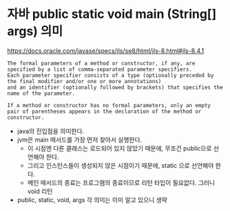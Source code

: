 #  자바 public static void main (String[] args) 의미

https://docs.oracle.com/javase/specs/jls/se8/html/jls-8.html#jls-8.4.1

```
The formal parameters of a method or constructor, if any, are specified by a list of comma-separated parameter specifiers.
Each parameter specifier consists of a type (optionally preceded by the final modifier and/or one or more annotations)
and an identifier (optionally followed by brackets) that specifies the name of the parameter.

If a method or constructor has no formal parameters, only an empty pair of parentheses appears in the declaration of the method or constructor.
```

 * java의 진입점을 의미한다.
 * jvm은 main 메서드를 가장 먼저 찾아서 실행한다.
    * 이 시점엔 다른 클래스는 로드되어 있지 않았기 때문에, 무조건 public으로 선언해야 한다.
    * 그리고 인스턴스들이 생성되지 않은 시점이기 때문에, static 으로 선언해야 한다.
    * 메인 매서드의 종료는 프로그램의 종료이므로 리턴 타입이 필요없다. 그러니 void 리턴
 * public, static, void, args 각 의미는 이미 알고 있으니 생략
